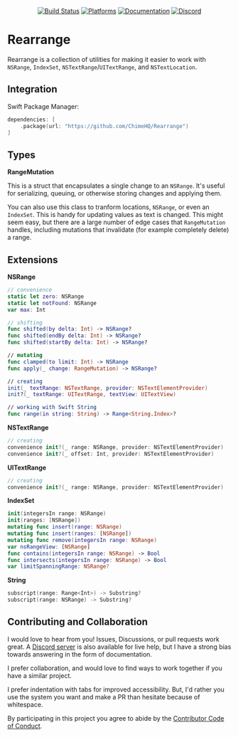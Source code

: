 <div align="center">

[![Build Status][build status badge]][build status]
[![Platforms][platforms badge]][platforms]
[![Documentation][documentation badge]][documentation]
[![Discord][discord badge]][discord]

</div>

# Rearrange

Rearrange is a collection of utilities for making it easier to work with `NSRange`, `IndexSet`, `NSTextRange`/`UITextRange`, and `NSTextLocation`.

## Integration

Swift Package Manager:

```swift
dependencies: [
    .package(url: "https://github.com/ChimeHQ/Rearrange")
]
```

## Types

**RangeMutation**

This is a struct that encapsulates a single change to an `NSRange`. It's useful for serializing, queuing, or otherwise storing changes and applying them.

You can also use this class to tranform locations, `NSRange`, or even an `IndexSet`. This is handy for updating values as text is changed. This might seem easy, but there are a large number of edge cases that `RangeMutation` handles, including mutations that invalidate (for example completely delete) a range. 

## Extensions

**NSRange**

```swift
// convenience
static let zero: NSRange
static let notFound: NSRange
var max: Int

// shifting
func shifted(by delta: Int) -> NSRange?
func shifted(endBy delta: Int) -> NSRange?
func shifted(startBy delta: Int) -> NSRange?

// mutating
func clamped(to limit: Int) -> NSRange
func apply(_ change: RangeMutation) -> NSRange?

// creating
init(_ textRange: NSTextRange, provider: NSTextElementProvider)
init?(_ textRange: UITextRange, textView: UITextView)

// working with Swift String
func range(in string: String) -> Range<String.Index>?
```

**NSTextRange**

```swift
// creating
convenience init?(_ range: NSRange, provider: NSTextElementProvider)
convenience init?(_ offset: Int, provider: NSTextElementProvider)
```

**UITextRange**

```swift
// creating
convenience init?(_ range: NSRange, provider: NSTextElementProvider)
```

**IndexSet**

```swift
init(integersIn range: NSRange)
init(ranges: [NSRange])
mutating func insert(range: NSRange)
mutating func insert(ranges: [NSRange])
mutating func remove(integersIn range: NSRange)
var nsRangeView: [NSRange]
func contains(integersIn range: NSRange) -> Bool
func intersects(integersIn range: NSRange) -> Bool
var limitSpanningRange: NSRange?
```

**String**

```swift
subscript(range: Range<Int>) -> Substring?
subscript(range: NSRange) -> Substring?
```

## Contributing and Collaboration

I would love to hear from you! Issues, Discussions, or pull requests work great. A [Discord server][discord] is also available for live help, but I have a strong bias towards answering in the form of documentation.

I prefer collaboration, and would love to find ways to work together if you have a similar project.

I prefer indentation with tabs for improved accessibility. But, I'd rather you use the system you want and make a PR than hesitate because of whitespace.

By participating in this project you agree to abide by the [Contributor Code of Conduct](CODE_OF_CONDUCT.md).

[build status]: https://github.com/ChimeHQ/Rearrange/actions
[build status badge]: https://github.com/ChimeHQ/Rearrange/workflows/CI/badge.svg
[platforms]: https://swiftpackageindex.com/ChimeHQ/Rearrange
[platforms badge]: https://img.shields.io/endpoint?url=https%3A%2F%2Fswiftpackageindex.com%2Fapi%2Fpackages%2FChimeHQ%2FRearrange%2Fbadge%3Ftype%3Dplatforms
[documentation]: https://swiftpackageindex.com/ChimeHQ/Rearrange/main/documentation
[documentation badge]: https://img.shields.io/badge/Documentation-DocC-blue
[discord]: https://discord.gg/esFpX6sErJ
[discord badge]: https://img.shields.io/badge/Discord-purple?logo=Discord&label=Chat&color=%235A64EC
